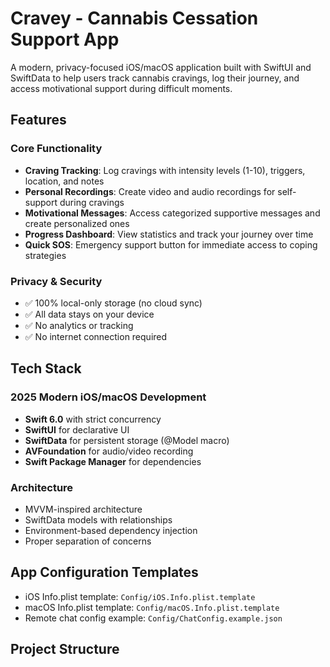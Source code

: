 # Cravey - Cannabis Cessation Support App

A modern, privacy-focused iOS/macOS application built with SwiftUI and SwiftData to help users track cannabis cravings, log their journey, and access motivational support during difficult moments.

## Features

### Core Functionality
- **Craving Tracking**: Log cravings with intensity levels (1-10), triggers, location, and notes
- **Personal Recordings**: Create video and audio recordings for self-support during cravings
- **Motivational Messages**: Access categorized supportive messages and create personalized ones
- **Progress Dashboard**: View statistics and track your journey over time
- **Quick SOS**: Emergency support button for immediate access to coping strategies

### Privacy & Security
- ✅ 100% local-only storage (no cloud sync)
- ✅ All data stays on your device
- ✅ No analytics or tracking
- ✅ No internet connection required

## Tech Stack

### 2025 Modern iOS/macOS Development
- **Swift 6.0** with strict concurrency
- **SwiftUI** for declarative UI
- **SwiftData** for persistent storage (@Model macro)
- **AVFoundation** for audio/video recording
- **Swift Package Manager** for dependencies

### Architecture
- MVVM-inspired architecture
- SwiftData models with relationships
- Environment-based dependency injection
- Proper separation of concerns

## App Configuration Templates

- iOS Info.plist template: `Config/iOS.Info.plist.template`
- macOS Info.plist template: `Config/macOS.Info.plist.template`
- Remote chat config example: `Config/ChatConfig.example.json`

## Project Structure

